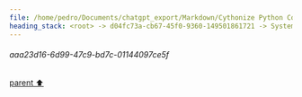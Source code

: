 ```yaml
---
file: /home/pedro/Documents/chatgpt_export/Markdown/Cythonize Python Code_ No bitarray.md
heading_stack: <root> -> d04fc73a-cb67-45f0-9360-149501861721 -> System -> 7a0dbc21-310b-41da-bbf1-c4f90a0faa9d -> System -> aaa23d16-6d99-47c9-bd7c-01144097ce5f
---
```

###### aaa23d16-6d99-47c9-bd7c-01144097ce5f
[parent ⬆️](#7a0dbc21-310b-41da-bbf1-c4f90a0faa9d)
